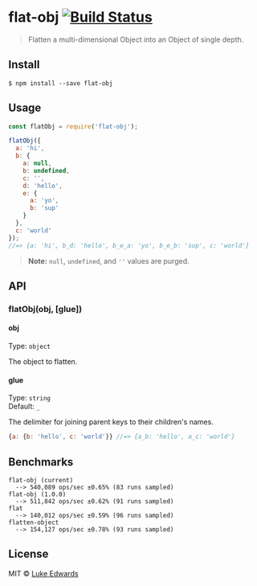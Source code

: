 # flat-obj [![Build Status](https://travis-ci.org/lukeed/flat-obj.svg?branch=master)](https://travis-ci.org/lukeed/flat-obj)

> Flatten a multi-dimensional Object into an Object of single depth.


## Install

```
$ npm install --save flat-obj
```


## Usage

```js
const flatObj = require('flat-obj');

flatObj({
  a: 'hi',
  b: {
    a: null,
    b: undefined,
    c: '',
    d: 'hello',
    e: {
      a: 'yo',
      b: 'sup'
    }
  },
  c: 'world'
});
//=> {a: 'hi', b_d: 'hello', b_e_a: 'yo', b_e_b: 'sup', c: 'world'}
```

> **Note:** `null`, `undefined`, and `''` values are purged.

## API

### flatObj(obj, [glue])

#### obj

Type: `object`

The object to flatten.

#### glue

Type: `string`<br>
Default: `_`

The delimiter for joining parent keys to their children's names.

```javascript
{a: {b: 'hello', c: 'world'}} //=> {a_b: 'hello', a_c: 'world'}
```


## Benchmarks

```
flat-obj (current)
  --> 540,089 ops/sec ±0.65% (83 runs sampled)
flat-obj (1.0.0)
  --> 511,842 ops/sec ±0.62% (91 runs sampled)
flat
  --> 140,012 ops/sec ±0.59% (96 runs sampled)
flatten-object
  --> 154,127 ops/sec ±0.78% (93 runs sampled)
```


## License

MIT © [Luke Edwards](https://lukeed.com)
